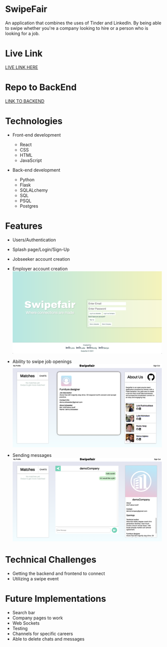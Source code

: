 # SwipeFair
An application that combines the uses of Tinder and LinkedIn.  By being able to swipe whether you're a company looking to hire or a person who is looking for a job.

# Live Link
<a href="https://swipefair.herokuapp.com/login">LIVE LINK HERE</a>

# Repo to BackEnd
<a href="https://github.com/sdkag/flask-react-app">LINK TO BACKEND</a>

# Technologies
- Front-end development
    - React
    - CSS
    - HTML
    - JavaScript
  
 - Back-end development
    - Python
    - Flask
    - SQLALchemy
    - SQL
    - PSQL
    - Postgres


 # Features
 - Users/Authentication
 - Splash page/Login/Sign-Up
 - Jobseeker account creation
 - Employer account creation
![home-page](public/assets/swipefair_home.png)

 - Ability to swipe job openings
![home-page-after-login](public/assets/swipefair_user.png)

- Sending messages
![message_box](public/assets/message.png)



# Technical Challenges
- Getting the backend and frontend to connect
- Utilizing a swipe event

# Future Implementations
- Search bar
- Company pages to work
- Web Sockets
- Testing
- Channels for specific careers
- Able to delete chats and messages